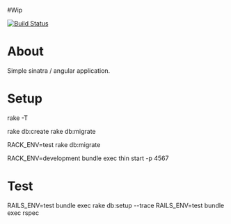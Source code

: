 #Wip

[![Build Status](https://travis-ci.org/omakoleg/angular.example.app.svg?branch=master)](https://travis-ci.org/omakoleg/angular.example.app)

# About

Simple sinatra / angular application. 


# Setup

rake -T

rake db:create
rake db:migrate

RACK_ENV=test rake db:migrate

RACK_ENV=development bundle exec thin start -p 4567

# Test

RAILS_ENV=test bundle exec rake db:setup --trace
RAILS_ENV=test bundle exec rspec
